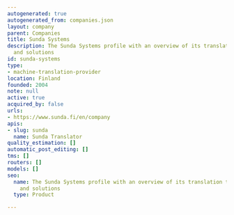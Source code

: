 ```yaml
---
autogenerated: true
autogenerated_from: companies.json
layout: company
parent: Companies
title: Sunda Systems
description: The Sunda Systems profile with an overview of its translation technologies
  and solutions
id: sunda-systems
type:
- machine-translation-provider
location: Finland
founded: 2004
note: null
active: true
acquired_by: false
urls:
- https://www.sunda.fi/en/company
apis:
- slug: sunda
  name: Sunda Translator
quality_estimation: []
automatic_post_editing: []
tms: []
routers: []
models: []
seo:
  name: The Sunda Systems profile with an overview of its translation technologies
    and solutions
  type: Product

---
```


